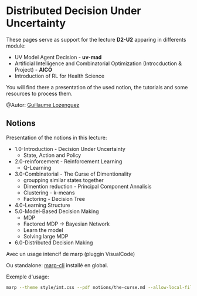 # Distributed Decision Under Uncertainty

These pages serve as support for the lecture **D2-U2** apparing in differents module:

- UV Model Agent Decision - **uv-mad**
- Artificial Intelligence and Combinatorial Optimization (Introcduction & Project) - **AICO**
- Introduction of RL for Health Science

You will find there a presentation of the used notion, the tutorials and some resources to process them.

@Autor: [Guillaume Lozenguez](mailto:guillaune.lozenguez@imt-lille-douai.fr)

## Notions

Presentation of the notions in this lecture:

- 1.0-Introduction - Decision Under Uncertainty
  * State, Action and Policy
- 2.0-reinforcement - Reinforcement Learning
  * Q-Learning
- 3.0-Combinatorial - The Curse of Dimentionality
  * groupping similar states together
  * Dimention reduction - Principal Component Annalisis
  * Clustering - k-means
  * Factoring - Decision Tree
- 4.0-Learning Structure
- 5.0-Model-Based Decision Making
  * MDP
  * Factored MDP -> Bayesian Network
  * Learn the model
  * Solving large MDP
- 6.0-Distributed Decision Making

Avec un usage intencif de marp (pluggin VisualCode)

Ou standalone: [marp-cli](https://github.com/marp-team/marp-cli) installé en global.

Exemple d'usage:

```bash
marp --theme style/imt.css --pdf notions/the-curse.md --allow-local-files
```

